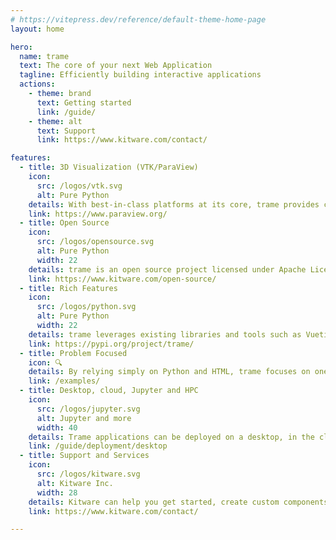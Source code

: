 ```yaml
---
# https://vitepress.dev/reference/default-theme-home-page
layout: home

hero:
  name: trame
  text: The core of your next Web Application
  tagline: Efficiently building interactive applications
  actions:
    - theme: brand
      text: Getting started
      link: /guide/
    - theme: alt
      text: Support
      link: https://www.kitware.com/contact/

features:
  - title: 3D Visualization (VTK/ParaView)
    icon:
      src: /logos/vtk.svg
      alt: Pure Python
    details: With best-in-class platforms at its core, trame provides complete control of 3D visualizations and data processing. Developers benefit from a write-once environment from trame.
    link: https://www.paraview.org/
  - title: Open Source
    icon:
      src: /logos/opensource.svg
      alt: Pure Python
      width: 22
    details: trame is an open source project licensed under Apache License Version 2.0 which allows users to create open source or commercial applications without any licensing worries.
    link: https://www.kitware.com/open-source/
  - title: Rich Features
    icon:
      src: /logos/python.svg
      alt: Pure Python
      width: 22
    details: trame leverages existing libraries and tools such as Vuetify, Altair, Vega, deck.gl, VTK, ParaView, and more, to create vivid content for visual analytics applications. Trame can be integrated in any Python environment using PyPI or Conda.
    link: https://pypi.org/project/trame/
  - title: Problem Focused
    icon: 🔍
    details: By relying simply on Python and HTML, trame focuses on one's data and associated analysis and visualizations while hiding the complications of web development.
    link: /examples/
  - title: Desktop, cloud, Jupyter and HPC
    icon:
      src: /logos/jupyter.svg
      alt: Jupyter and more
      width: 40
    details: Trame applications can be deployed on a desktop, in the cloud, within a Jupyter cell or on HPC environments. Trame simply make your application ubiquitous.
    link: /guide/deployment/desktop
  - title: Support and Services
    icon:
      src: /logos/kitware.svg
      alt: Kitware Inc.
      width: 28
    details: Kitware can help you get started, create custom components, or even build full applications. Our team is here to help.  Please contact us
    link: https://www.kitware.com/contact/

---
```

